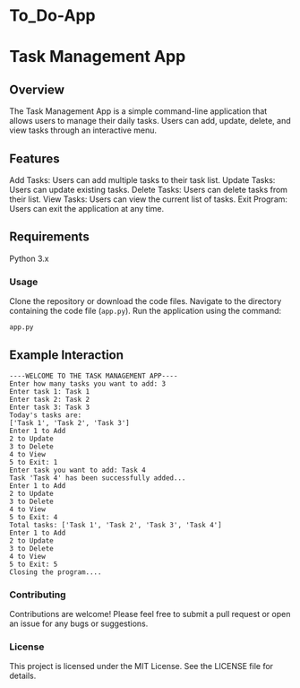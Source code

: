 # To_Do-App

# Task Management App
## Overview
The Task Management App is a simple command-line application that allows users to manage their daily tasks. Users can add, update, delete, and view tasks through an interactive menu.

## Features
Add Tasks: Users can add multiple tasks to their task list.
Update Tasks: Users can update existing tasks.
Delete Tasks: Users can delete tasks from their list.
View Tasks: Users can view the current list of tasks.
Exit Program: Users can exit the application at any time.
## Requirements
Python 3.x
### Usage
Clone the repository or download the code files.
Navigate to the directory containing the code file (`app.py`).
Run the application using the command:
```python 
app.py
```
## Example Interaction
```
----WELCOME TO THE TASK MANAGEMENT APP----
Enter how many tasks you want to add: 3
Enter task 1: Task 1
Enter task 2: Task 2
Enter task 3: Task 3
Today's tasks are:
['Task 1', 'Task 2', 'Task 3']
Enter 1 to Add
2 to Update
3 to Delete
4 to View
5 to Exit: 1
Enter task you want to add: Task 4
Task 'Task 4' has been successfully added...
Enter 1 to Add
2 to Update
3 to Delete
4 to View
5 to Exit: 4
Total tasks: ['Task 1', 'Task 2', 'Task 3', 'Task 4']
Enter 1 to Add
2 to Update
3 to Delete
4 to View
5 to Exit: 5
Closing the program....
```

### Contributing
Contributions are welcome! Please feel free to submit a pull request or open an issue for any bugs or suggestions.

### License
This project is licensed under the MIT License. See the LICENSE file for details.